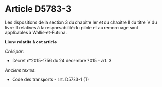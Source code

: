 # Article D5783-3

Les dispositions de la section 3 du chapitre Ier et du chapitre II du titre IV du livre III relatives à la responsabilité du
pilote et au remorquage sont applicables à Wallis-et-Futuna.

**Liens relatifs à cet article**

_Créé par_:

  - Décret n°2015-1756 du 24 décembre 2015 - art. 3

_Anciens textes_:

  - Code des transports - art. D5783-1 (T)
